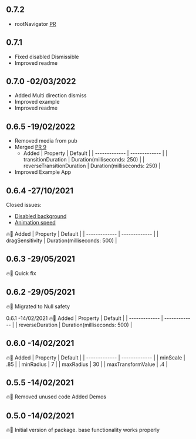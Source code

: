 ## 0.7.2
- rootNavigator [PR](https://github.com/Tkko/Flutter_dismissible_page/pull/13)


## 0.7.1
- Fixed disabled Dismissible
- Improved readme


## 0.7.0 -02/03/2022
- Added Multi direction dismiss
- Improved example
- Improved readme


## 0.6.5 -19/02/2022
- Removed media from pub
- Merged [PR 9](https://github.com/Tkko/Flutter_dismissible_page/pull/9)
    - Added
        | Property  | Default |
        | ------------- | ------------- |
        | transitionDuration  |  Duration(milliseconds: 250) |
        | reverseTransitionDuration  |  Duration(milliseconds: 250) |
- Improved Example App


## 0.6.4 -27/10/2021
Closed issues:

 - [Disabled background](https://github.com/Tkko/Flutter_dismissible_page/issues/5#issue-964593191)
 - [Animation speed](https://github.com/Tkko/Flutter_dismissible_page/issues/6#issue-1037569113)


🔥🚀
Added
| Property  | Default |
| ------------- | ------------- |
| dragSensitivity  |  Duration(milliseconds: 500) |

## 0.6.3 -29/05/2021
🔥🚀
Quick fix


## 0.6.2 -29/05/2021
🔥🚀
Migrated to Null safety


0.6.1 -14/02/2021
🔥🚀
Added
| Property  | Default |
| ------------- | ------------- |
| reverseDuration  |  Duration(milliseconds: 500) |


## 0.6.0 -14/02/2021
🔥🚀
Added
| Property  | Default |
| ------------- | ------------- |
| minScale  | .85 |
| minRadius  | 7 |
| maxRadius  | 30 |
| maxTransformValue  | .4 |


## 0.5.5 -14/02/2021
🔥🚀
Removed unused code
Added Demos

## 0.5.0 -14/02/2021
🔥🚀
Initial version of package. base functionality works properly